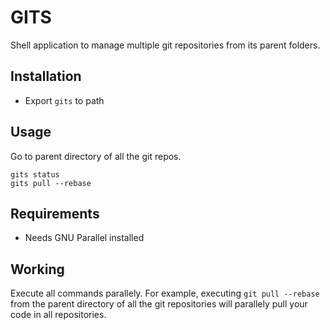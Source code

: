 # GITS

Shell application to manage multiple git repositories from its parent folders. 

## Installation
- Export ```gits``` to path

## Usage

Go to parent directory of all the git repos.
```
gits status
gits pull --rebase
```

## Requirements
- Needs GNU Parallel installed

## Working
Execute all commands parallely. For example, executing ```git pull --rebase``` from the parent directory of all the git repositories will parallely pull your code in all repositories.
